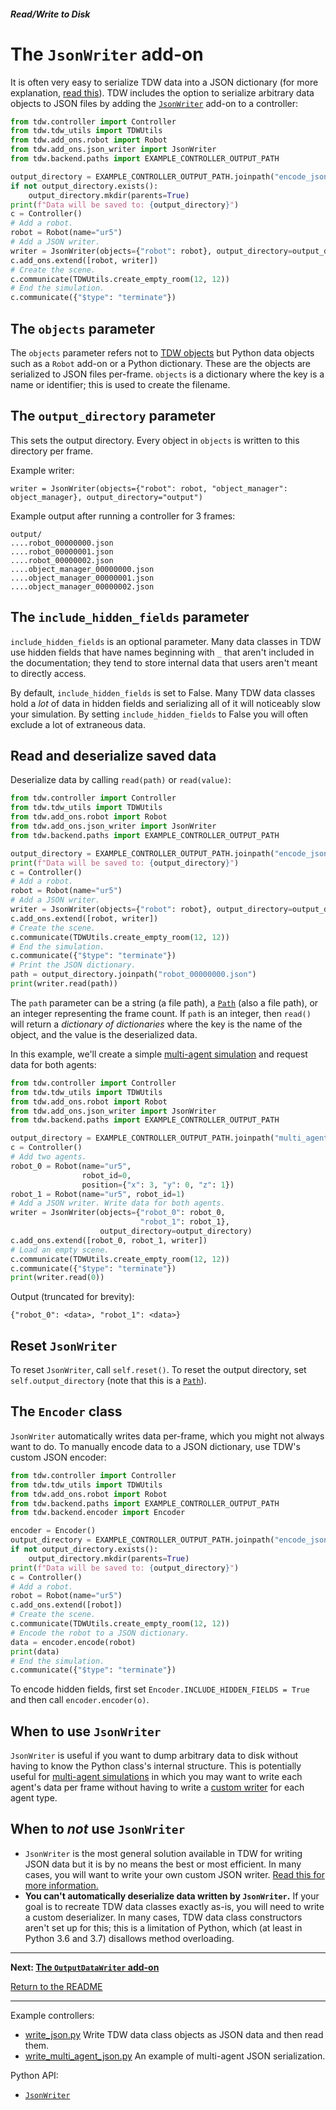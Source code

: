 ##### Read/Write to Disk

# The `JsonWriter` add-on

It is often very easy to serialize TDW data into a JSON dictionary (for more explanation, [read this](custom_writers.md)). TDW includes the option to serialize arbitrary data objects to JSON files by adding the [`JsonWriter`](../../python/add_ons/json_writer.md) add-on to a controller:

```python
from tdw.controller import Controller
from tdw.tdw_utils import TDWUtils
from tdw.add_ons.robot import Robot
from tdw.add_ons.json_writer import JsonWriter
from tdw.backend.paths import EXAMPLE_CONTROLLER_OUTPUT_PATH

output_directory = EXAMPLE_CONTROLLER_OUTPUT_PATH.joinpath("encode_json")
if not output_directory.exists():
    output_directory.mkdir(parents=True)
print(f"Data will be saved to: {output_directory}")
c = Controller()
# Add a robot.
robot = Robot(name="ur5")
# Add a JSON writer.
writer = JsonWriter(objects={"robot": robot}, output_directory=output_directory, include_hidden_fields=False, indent=2, zero_padding=8)
c.add_ons.extend([robot, writer])
# Create the scene.
c.communicate(TDWUtils.create_empty_room(12, 12))
# End the simulation.
c.communicate({"$type": "terminate"})
```

## The `objects` parameter

The `objects` parameter refers not to [TDW objects](../core_concepts/objects.md) but Python data objects such as a `Robot` add-on or a Python dictionary. These are the objects are serialized to JSON files per-frame. `objects` is a dictionary where the key is a name or identifier; this is used to create the filename.

## The `output_directory` parameter

This sets the output directory. Every object in `objects` is written to this directory per frame.

Example writer:

```
writer = JsonWriter(objects={"robot": robot, "object_manager": object_manager}, output_directory="output")
```

Example output after running a controller for 3 frames:

```
output/
....robot_00000000.json
....robot_00000001.json
....robot_00000002.json
....object_manager_00000000.json
....object_manager_00000001.json
....object_manager_00000002.json
```

## The `include_hidden_fields` parameter

`include_hidden_fields` is an optional parameter. Many data classes in TDW use hidden fields that have names beginning with `_` that aren't included in the documentation; they tend to store internal data that users aren't meant to directly access.

By default, `include_hidden_fields` is set to False. Many TDW data classes hold a *lot* of data in hidden fields and serializing all of it will noticeably slow your simulation. By setting `include_hidden_fields` to False you will often exclude a lot of extraneous data.

## Read and deserialize saved data

Deserialize data by calling `read(path)` or `read(value)`:

```python
from tdw.controller import Controller
from tdw.tdw_utils import TDWUtils
from tdw.add_ons.robot import Robot
from tdw.add_ons.json_writer import JsonWriter
from tdw.backend.paths import EXAMPLE_CONTROLLER_OUTPUT_PATH

output_directory = EXAMPLE_CONTROLLER_OUTPUT_PATH.joinpath("encode_json")
print(f"Data will be saved to: {output_directory}")
c = Controller()
# Add a robot.
robot = Robot(name="ur5")
# Add a JSON writer.
writer = JsonWriter(objects={"robot": robot}, output_directory=output_directory, include_hidden_fields=False, indent=2, zero_padding=8)
c.add_ons.extend([robot, writer])
# Create the scene.
c.communicate(TDWUtils.create_empty_room(12, 12))
# End the simulation.
c.communicate({"$type": "terminate"})
# Print the JSON dictionary.
path = output_directory.joinpath("robot_00000000.json")
print(writer.read(path))
```

The `path` parameter can be a string (a file path), a [`Path`](https://docs.python.org/3/library/pathlib.html) (also a file path), or an integer representing the frame count. If `path` is an integer, then `read()` will return a *dictionary of dictionaries* where the key is the name of the object, and the value is the deserialized data. 

In this example, we'll create a simple [multi-agent simulation](../multi_agent/overview.md) and request data for both agents:

```python
from tdw.controller import Controller
from tdw.tdw_utils import TDWUtils
from tdw.add_ons.robot import Robot
from tdw.add_ons.json_writer import JsonWriter
from tdw.backend.paths import EXAMPLE_CONTROLLER_OUTPUT_PATH

output_directory = EXAMPLE_CONTROLLER_OUTPUT_PATH.joinpath("multi_agent_json")
c = Controller()
# Add two agents.
robot_0 = Robot(name="ur5",
                robot_id=0,
                position={"x": 3, "y": 0, "z": 1})
robot_1 = Robot(name="ur5", robot_id=1)
# Add a JSON writer. Write data for both agents.
writer = JsonWriter(objects={"robot_0": robot_0,
                             "robot_1": robot_1},
                    output_directory=output_directory)
c.add_ons.extend([robot_0, robot_1, writer])
# Load an empty scene.
c.communicate(TDWUtils.create_empty_room(12, 12))
c.communicate({"$type": "terminate"})
print(writer.read(0))
```

Output (truncated for brevity):

```
{"robot_0": <data>, "robot_1": <data>}
```

## Reset `JsonWriter`

To reset `JsonWriter`, call `self.reset()`. To reset the output directory, set `self.output_directory` (note that this is a [`Path`](https://docs.python.org/3/library/pathlib.html)).

## The `Encoder` class

`JsonWriter` automatically writes data per-frame, which you might not always want to do. To manually encode data to a JSON dictionary, use TDW's custom JSON encoder:

```python
from tdw.controller import Controller
from tdw.tdw_utils import TDWUtils
from tdw.add_ons.robot import Robot
from tdw.backend.paths import EXAMPLE_CONTROLLER_OUTPUT_PATH
from tdw.backend.encoder import Encoder

encoder = Encoder()
output_directory = EXAMPLE_CONTROLLER_OUTPUT_PATH.joinpath("encode_json")
if not output_directory.exists():
    output_directory.mkdir(parents=True)
print(f"Data will be saved to: {output_directory}")
c = Controller()
# Add a robot.
robot = Robot(name="ur5")
c.add_ons.extend([robot])
# Create the scene.
c.communicate(TDWUtils.create_empty_room(12, 12))
# Encode the robot to a JSON dictionary.
data = encoder.encode(robot)
print(data)
# End the simulation.
c.communicate({"$type": "terminate"})
```

To encode hidden fields, first set `Encoder.INCLUDE_HIDDEN_FIELDS = True` and then call `encoder.encoder(o)`.

## When to use `JsonWriter`

`JsonWriter` is useful if you want to dump arbitrary data to disk without having to know the Python class's internal structure. This is potentially useful for [multi-agent simulations](../multi_agent/overview.md) in which you may want to write each agent's data per frame without having to write a [custom writer](custom_writers.md) for each agent type.

## When to *not* use `JsonWriter`

- `JsonWriter` is the most general solution available in TDW for writing JSON data but it is by no means the best or most efficient. In many cases, you will want to write your own custom JSON writer. [Read this for more information.](custom_writers.md)
- **You can't automatically deserialize data written by `JsonWriter`.** If your goal is to recreate TDW data classes exactly as-is, you will need to write a custom deserializer. In many cases, TDW data class constructors aren't set up for this; this is a limitation of Python, which (at least in Python 3.6 and 3.7) disallows method overloading.

***

**Next: [The `OutputDataWriter` add-on](output_data_writer.md)**

[Return to the README](../../../README.md)

***

Example controllers:

- [write_json.py](https://github.com/threedworld-mit/tdw/blob/master/Python/example_controllers/read_write/write_json.py) Write TDW data class objects as JSON data and then read them.
- [write_multi_agent_json.py](https://github.com/threedworld-mit/tdw/blob/master/Python/example_controllers/read_write/write_multi_agent_json.py) An example of multi-agent JSON serialization.

Python API:

- [`JsonWriter`](../../python/add_ons/json_writer.md)